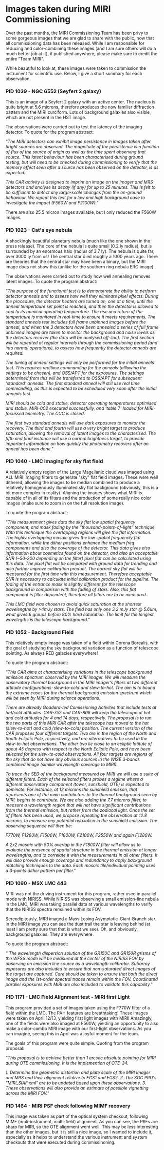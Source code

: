 # Images taken during MIRI Commissioning

Over the past months, the MIRI Commissioning Team
has been privy to some gorgeous images that we are
glad to share with the public, now that all commissioning
data has been released. While I am responsible for reducing 
and color-combining these images (and I am sure others will 
do a much better job at it), if published anywhere,
please make sure to credit the entire "Team MIRI".

While beautiful to look at, these images were taken to
commission the instrument for scientific use. Below, I give
a short summary for each observation.

### PID 1039 - NGC 6552 (Seyfert 2 galaxy)

This is an image of a Seyfert 2 galaxy with an active center. 
The nucleus is quite bright at 5.6 microns, therefore produces 
the now familiar diffraction pattern and the MIRI curciform. 
Lots of background galaxies also visible, which are not present 
in the HST image.

The observations were carried out to test the latency
of the imaging detector. To quote for the program abstract:

*"The MIRI detectors can exhibit image persistence in images 
taken after bright sources are observed. The magnitude of 
the persistence is a function of flux of the source of origin 
as well as the time spent observing that source. This latent 
behaviour has been characterised during ground testing, but 
will need to be checked during commissioning to verify that 
the memory effect seen after a source has been observed on 
the detector, is as expected.*

*This CAR activity is designed to imprint an image on the 
imager and MRS detectors and analyse its decay (if any) for 
up to 25 minutes. This is felt to be sufficient to detect 
any large-scale changes from the on-ground behaviour. We 
repeat this test for a low and high background case to 
investigate the impact (F560W and F2100W)."*

There are also 25.5 micron images available, but I only 
reduced the F560W images.

### PID 1023 - Cat's eye nebula

A shockingly beautiful planetary nebula (much like the one shown
in the press release). The core of the nebula is quite small
(0.2 ly radius), but is surrounded by an enormous halo (radius
of 3.7 ly). The nebula is quite far, over 3000 ly from us!
The central star died roughly a 1000 years ago. There are theories
that the central star may have been a binary, but the MIRI image
does not show this (unlike for the southern ring nebula ERO image).

The observations were carried out to study how well annealing
removes latent images. To quote the program abstract:

*"The purpose of the functional test is to demonstrate the ability 
to perform detector anneals and to assess how well they eliminate 
pixel effects. During the procedure, the detector heaters are 
turned on, one at a time, until the anneal tempertaure set point 
is reached, and then the detector is allowed to cool to its nominal 
operating temperature. The rise and return of the tempertaure is 
monitored in real-time to ensure it meets requirements. The standard 
anneals test includes full frame unbinned images before the anneal, 
and when the 3 detectors have been annealed a series of full frame 
unbinned images are taken to monitor the background and noise levels 
as the detectors recover (the data will be analysed off-line). 
The first section will be repeated at regular intervals through the 
commissioning period (and into normal operations), to assess how 
frequently the detector anneals are required.*

*The tuning of anneal settings will only be performed for the initial 
anneals test.  This requires realtime commanding for the anneals 
(alllowing the settings to be chosen), and OSS/APT for the exposures. 
The settings determined from this will be transferred to OSS/APT 
for subsequent 'standard' anneals.  The first standard anneal will 
still use real time commanding, as this is expected to be scheduled 
very soon after the initial anneals test.*

*MIRI should be cold and stable, detector operating temperatures 
optimised and stable, MIRI-002 executed successfully, and 'table 7' 
loaded for MIRI-focussed telemetry. The CCC is closed.*

*The first two standard anneals will use dark exposures to monitor 
the recovery. The third and fourth will use a very bright target to 
produce saturation, allowing the removal of latent images to the 
characterised. The fifth and final instance will use a normal 
brightness target, to provide important information on how quickly 
the photometry recovers after an anneal has been done."*

### PID 1040 - LMC imaging for sky flat field 

A relatively empty region of the Large Magellanic cloud was imaged
using ALL MIRI imaging filters to generate "sky" flat field images.
These were well dithered, allowing the images to be median combined
to produce a relatively homogenously illuminated sky flat background
(obviously, this is a bit more complex in reality). Aligning the
images shows what MIRI is capable of in all of its filters and the
production of some really nice color images (make sure to zoom in
on the full resolution image).

To quote the program abstract:

*"This measurement gives data the sky flat low spatial frequency component, 
and mask fading by the “thousand-points-of-light” technique. With this 
technique the overlapping regions will give the flat information. The highly 
overlapping mosaic gives the low spatial frequencly flat information, while 
the dither positions enhance the medium freq components and also the coverage 
of the detector. This data gives also information about cosmetics found on the 
detector, and also an acceptable SNR (~50-200 depending on the filter) pixel 
flat can be calculated using this data. The pixel flat will be compared with 
ground data for trending and also further improve calibration product. The correct 
sky flat will be measured for the first time with this measurement. Therefore 
acceptable SNR is necessary to calculate initial calibration product for the pipeline.
The fading of the entrance mask is slightly different for the telescope background 
in comparison with the fading of stars. Also, this flat component is filter 
dependent, therefore all filters are to be measured.*

*This LMC field was chosen to avoid quick saturation at the shortest wavelengths 
by >4mJy stars. The field has only one 3.2 mJy star @ 5.6um, what gives 6 groups 
before 80% hard saturation. The limit for the longest wavelegths is the telescope 
background."*

### PID 1052 - Background Field

This relatively empty image was taken of a field within Corona Borealis, with
the goal of studying the sky background variation as a function of telescope
pointing. As always RED galaxies everywhere!

To quote the program abstract:

*"This CAR aims at characterising variations in the telescope background emission 
spectrum observed by the MIRI imager. We will measure the observatory thermal 
background in the MIRI imager’s filters at two different attitude configurations: 
slew-to-cold and slew-to-hot. The aim is to bound the extreme cases for the 
thermal background emission spectrum which will be seen by MIRI during science operations.*
 
*There are already Goddard-led Comissioning Activites that include tests at hot/cold 
attitudes. CAR-752 and CAR-808 will keep the telescope at hot and cold attitudes for 
4 and 14 days, respectively. The proposal is to run the two parts of this MIRI CAR after 
the telescope has moved to the hot (slew-to-hot) and cold (slew-to-cold) position.
The current version of the CAR proposes four different targets. Two are in the region 
of the North and South Ecliptic Pole, respectively, and are alternatives to be used in 
the slew-to-hot observations. The other two lie close to an ecliptic latitute of about 
45 degress with respect to the North Ecliptic Pole, and have been selected for the 
slew-to-cold observations. All four targets are regions of the sky that do not have 
any obvious sources in the WISE 3-bands combined image (similar wavelength coverage to MIRI).*
 
*To trace the SED of the background measured by MIRI we will use a suite of different 
filters. Each of the selected filters probes a regime where a different observatory 
component (tower, sunshield, OTE) is expected to dominate. For instance, at 12 microns 
the sunshield emisson, that represents one of the main contributors to the thermal 
background seen by MIRI, begins to contribute. We are also adding the 7.7 microns 
filter, to measure a wavelength region that will not have significant contributions 
from the thermal emission, but rather from the zodiacal light. Once the set of filters 
has been used, we propose repeating the observation at 12.8 microns, to measure any 
potential relaxation in the sunshield emission. The observing sequence will then be:*
 
*F770W, F1280W, F1500W, F1800W, F2100W, F2550W and again F1280W.*
 
*A 2x2 mosaic with 50% overlap in the F1800W filter will allow us to evaluate the presence 
of spatial structure in the thermal emission at longer wavelengths, and to correlate 
it with the measurements in all other filters. It will also provide enough coverage 
and redundancy to apply background matching techniques to the data. Each mosaic 
tile/individual pointing uses a 3-points dither pattern per filter."*

### PID 1090 - MSX LMC 443

MIRI was not the driving instrument for this program, rather used in parallel mode with
NIRISS. While NIRISS was observing a small emission-line nebula in the LMC, MIRI was taking
parallel data at various wavelengths to verify that the NIRISS spectra remained within its
FOV.

Serendipitously, MIRI imaged a Mass Losing Asymptotic-Giant-Branch star. In the MIRI
image you can see the dust trail the star is leaving behind (at least I am pretty
sure that that is what we see). Oh, and obviously, background galaxies. They are
everywhere.

To quote the program abstract:

*" The wavelength dispersion solution of the GR150C and GR150R grisms of the WFSS mode 
will be measured at the center of the NIRISS FOV by observing an emission line source 
as a wavelength calibrator.  Subarray exposures are also included to ensure that 
non-saturated direct images of the target are captured. Care should be taken to ensure 
that both the direct image and the 1st-order spectral traces remain within the FOV. 
Coordinated parallel exposures with MIRI are also included to validate this capability."*

### PID 1171 - LMC Field Alignment test - MIRI first Light

This program provided a set of images taken using the F770W filter of a field within the
LMC. The PAH features are breathtaking! These images were taken on April 12/13, yielding
first light images with MIRI! Amazingly, one of the fields were also imaged at F560W, yielding
an opportunity to also make a color-combo MIRI image with our first-light observations.
As you can imagine, seeing this in April was a joyful moment for the team.

The goals of this program were quite simple. Quoting from the program proposal:

*"This proposal is to achieve better than 1 arcsec absolute pointing for MIRI during OTE 
commissioning. It is the implemention of OTE-34.*

*1. Determine the geometric distortion and plate scale of the MIRI Imager and MRS and 
their alignment relative to FGS1 and FGS2. 
2. The SOC PRD's "MIRI_SIAF.xml" are to be updated based upon these observations.
3. These observations will also provide an estimate of possible vignetting across 
the MIRI FOV."*

### PID 1464 - MIRI PSF check following MIMF recovery

This image was taken as part of the optical system checkout, following MIMF (muli-instrument,
multi-field) alignment. As you can see, the PSFs are sharp for MIRI, so the OTE alignment
went well. This may be less interesting than the other images, but it is still a nice image,
so I wanted to include it, especially as it helps to understand the various instrument and
system checkouts that were executed during commissinoning.
